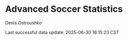 # Advanced Soccer Statistics
Denis Ostroushko

<!-- gfm -->

Last successful data update: 2025-06-30 16:15:23 CST
